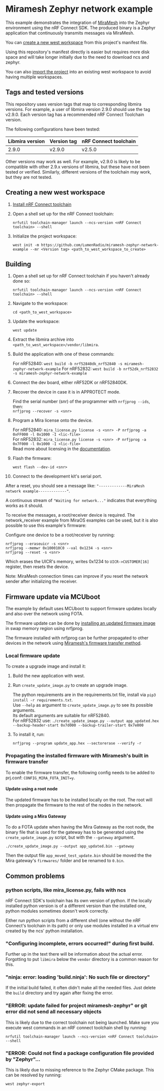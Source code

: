 # Miramesh Zephyr network example

This example demonstrates the integration of
[MiraMesh](https://docs.lumenrad.io/miraos/latest/)
into the Zephyr environment using the nRF Connect SDK. The produced
binary is a Zephyr application that continuously transmits messages
via MiraMesh.

You can [create a new west workspace](#creating-a-new-west-workspace)
from this project's manifest file.

Using this repository's manifest directly is easier but requires more
disk space and will take longer initially due to the need to download
ncs and zephyr.

You can also [import the project](#using-an-existing-west-workspace)
into an existing west workspace to avoid having multiple workspaces.

## Tags and tested versions

This repository uses version tags that map to corresponding libmira versions. For example, a user of libmira version 2.9.0 should use the tag v2.9.0. Each version tag has a recommended nRF Connect Toolchain version.

The following configurations have been tested:

| Libmira version | Version tag     | nRF Connect toolchain |
| --------------- | --------------- | ----------------------|
| 2.9.0           | v2.9.0          | v2.5.0                |

Other versions may work as well. For example, v2.9.0 is likely to be compatible with other 2.9.x versions of libmira, but these have not been tested or verified. Similarly, different versions of the toolchain may work, but they are not tested.

## Creating a new west workspace

1. [Install nRF Connect toolchain](https://developer.nordicsemi.com/nRF_Connect_SDK/doc/latest/nrf/installation/install_ncs.html)
2. Open a shell set up for the nRF Connect toolchain:

    `nrfutil toolchain-manager launch --ncs-version <nRF Connect toolchain> --shell`

3. Initialize the project workspace:

    `west init -m https://github.com/LumenRadio/miramesh-zephyr-network-example --mr <Version tag> <path_to_west_workspace_to_create>`

## Building

1. Open a shell set up for nRF Connect toolchain if you haven't already done so:

    `nrfutil toolchain-manager launch --ncs-version <nRF Connect toolchain> --shell`

2. Navigate to the workspace:

    `cd <path_to_west_workspace>`

3. Update the workspace:

    `west update`

4. Extract the libmira archive into `<path_to_west_workspace>/vendor/libmira`.
5. Build the application with one of these commands:

    For nRF52840: `west build -b nrf52840dk_nrf52840 -s miramesh-zephyr-network-example`
    For nRF52832: `west build -b nrf52dk_nrf52832 -s miramesh-zephyr-network-example`

6. Connect the dev board, either nRF52DK or nRF52840DK.
7. Recover the device in case it is in APPROTECT mode.  

    Find the serial number (snr) of the programmer with `nrfjprog --ids`, then:  
    `nrfjprog --recover -s <snr>`

8. Program a Mira license onto the device.  

    For nRF52840: `mira_license.py license -s <snr> -P nrfjprog -a 0xFF000 -l 0x1000 -I <lic-file>`  
    For nRF52832: `mira_license.py license -s <snr> -P nrfjprog -a 0x7F000 -l 0x1000 -I <lic-file>`  
    Read more about licensing in the [documentation](https://docs.lumenrad.io/miraos/latest/description/licensing/licensing_tool.html).

9. Flash the firmware:

    `west flash --dev-id <snr>`

10. Connect to the development kit's serial port.

After a reset, you should see a message like:
`"-------------MiraMesh network example-------------"`.

A continuous stream of `"Waiting for network..."` indicates that everything works as it should.

To receive the messages, a root/receiver device is required.
The network_receiver example from MiraOS examples can be used,
but it is also possible to use this example's firmware:

Configure one device to be a root/receiver by running:
```
nrfjprog --eraseuicr -s <snr>
nrfjprog --memwr 0x100010C0 --val 0x1234 -s <snr>
nrfjprog --reset -s <snr>
```
Which erases the UICR's memory, writes 0x1234 to `UICR->CUSTOMER[16]` register, then resets the device.

Note: MiraMesh connection times can improve if you reset the network
sender after initializing the receiver.

## Firmware update via MCUboot

The example by default uses MCUboot to support firmware updates locally and also over the network using FOTA.

The firmware update can be done by [installing an updated firmware image](#local-firmware-update)
in swap memory region using nrfjprog.

The firmware installed with nrfjprog can be further propagated to other
devices in the network using
[Miramesh's firmware transfer method](#propagating-the-installed-firmware-with-mirameshs-built-in-firmware-transfer).

### Local firmware update

To create a upgrade image and install it:
1. Build the new application with west.
2. Run `create_update_image.py` to create an upgrade image.  

    The python requirements are in the requirements.txt file,
    install via `pip3 install -r requirements.txt`.  
    Use `--help` as argument to `create_update_image.py` to see its
    possible arguments.  
    Its default arguments are suitable for nRF52840.  
    For nRF52832 use: `./create_update_image.py --output app_updated.hex --backup-header-start 0x7d000 --backup-trailer-start 0x7e000`

3. To install it, run:

    `nrfjprog --program update_app.hex --sectorerase --verify -r`

### Propagating the installed firmware with Miramesh's built in firmware transfer

To enable the firmware transfer, the following config needs to be
added to prj.conf: `CONFIG_MIRA_FOTA_INIT=y`.

#### Update using a root node
The updated firmware has to be installed locally on the root. The root will
then propagate the firmware to the rest of the nodes in the network.

#### Update using a Mira Gateway
To do a FOTA update when having the Mira Gateway as the root node, the binary file that is used for
the gateway has to be generated using the `create_update_image.py` script, but with the `--gateway`
argument.

```shell
./create_update_image.py --output app_updated.bin --gateway
```

Then the output file `app_moved_test_update.bin` should be moved the the Mira gateway's `firmwares/` folder
and be renamed to `0.bin`.

## Common problems

### python scripts, like mira_license.py, fails with ncs

nRF Connect SDK's toolchain has its own version of python.
If the locally installed python version is of a different version than
the installed one, python modules sometimes doesn't work correctly.

Either run python scripts from a different shell (one without the nRF Connect's toolchain in its path)
or only use modules installed in a virtual env created by the ncs' python installation.

### "Configuring incomplete, errors occurred!" during first build.

Further up in the text there will be information about the actual
error. Forgotting to put `libmira` below the `vendor` directory is
a common reason for this.

### "ninja: error: loading 'build.ninja': No such file or directory"

If the initial build failed, it often didn't make all the needed
files. Just delete the `build` directory and try again after fixing
the error.

### "ERROR: update failed for project miramesh-zephyr" or git error <repo> did not send all necessary objects

This is likely due to the correct toolchain not being launched. Make sure you execute
west commands in an nRF connect toolchain shell by running:

`nrfutil toolchain-manager launch --ncs-version <nRF Connect toolchain> --shell`

### "ERROR: Could not find a package configuration file provided by "Zephyr"...

This is likely due to missing reference to the Zephyr CMake package. This  can be
resolved by running:

`west zephyr-export`
